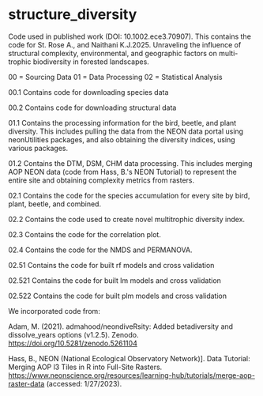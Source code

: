 # structure_diversity
Code used in published work (DOI: 10.1002.ece3.70907).
This contains the code for St. Rose A., and Naithani K.J.2025. Unraveling the influence of structural complexity, environmental, and geographic factors on multi-trophic biodiversity in forested landscapes.

00 = Sourcing Data 
01 = Data Processing 
02 = Statistical Analysis

00.1 Contains code for downloading species data

00.2 Contains code for downloading structural data

01.1 Contains the processing information for the bird, beetle, and plant diversity. This includes pulling the data from the NEON data portal using neonUtilities packages, and also obtaining the diversity indices, using various packages.

01.2 Contains the DTM, DSM, CHM data processing. This includes merging AOP NEON data (code from Hass, B.'s NEON Tutorial) to represent the entire site and obtaining complexity metrics from rasters.

02.1 Contains the code for the species accumulation for every site by bird, plant, beetle, and combined.

02.2 Contains the code used to create novel multitrophic diversity index.

02.3 Contains the code for the correlation plot.

02.4 Contains the code for the NMDS and PERMANOVA.

02.51 Contains the code for built rf models and cross validation

02.521 Contains the code for built lm models and cross validation

02.522 Contains the code for built plm models and cross validation

We incorporated code from:

Adam, M. (2021). admahood/neondiveRsity: Added betadiversity and dissolve_years options (v1.2.5). Zenodo. https://doi.org/10.5281/zenodo.5261104

Hass, B., NEON (National Ecological Observatory Network)]. Data Tutorial: Merging AOP l3 Tiles in R into Full-Site Rasters. https://www.neonscience.org/resources/learning-hub/tutorials/merge-aop-raster-data (accessed: 1/27/2023).
